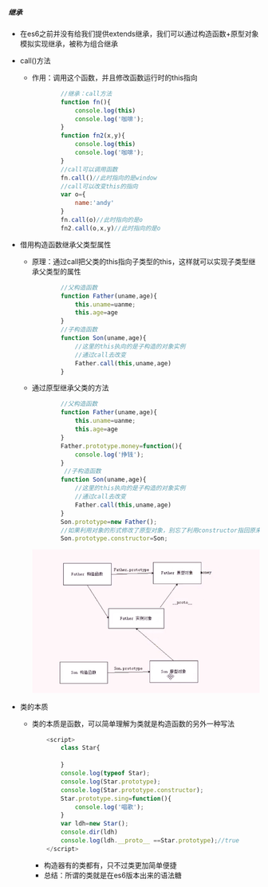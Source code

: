 ##### 继承

* 在es6之前并没有给我们提供extends继承，我们可以通过构造函数+原型对象模拟实现继承，被称为组合继承

* call()方法

  * 作用：调用这个函数，并且修改函数运行时的this指向

    ```js
            //继承：call方法
            function fn(){
                console.log(this)
                console.log('咖啡');    
            }
            function fn2(x,y){
                console.log(this)
                console.log('咖啡');    
            }
            //call可以调用函数
            fn.call()//此时指向的是window
            //call可以改变this的指向
            var o={
                name:'andy'
            }
            fn.call(o)//此时指向的是o
            fn2.call(o,x,y)//此时指向的是o
    ```

* 借用构造函数继承父类型属性

  * 原理：通过call把父类的this指向子类型的this，这样就可以实现子类型继承父类型的属性

    ```js
            //父构造函数
            function Father(uname,age){
                this.uname=uanme;
                this.age=age
            }
            //子构造函数
            function Son(uname,age){
                //这里的this执向的是子构造的对象实例
                //通过call去改变
                Father.call(this,uname,age)
            }
    ```

  * 通过原型继承父类的方法

    ```js
            //父构造函数
            function Father(uname,age){
                this.uname=uanme;
                this.age=age
            }
            Father.prototype.money=function(){
                console.log('挣钱');    
            }
             //子构造函数
            function Son(uname,age){
                //这里的this执向的是子构造的对象实例
                //通过call去改变
                Father.call(this,uname,age)
            }
            Son.prototype=new Father();
            //如果利用对象的形式修改了原型对象，别忘了利用constructor指回原来的原型对象
            Son.prototype.constructor=Son;
    ```

    

    ![1712025892597](%E7%BB%A7%E6%89%BF.assets/1712025892597.png)



* 类的本质

  * 类的本质是函数，可以简单理解为类就是构造函数的另外一种写法

    ```js
        <script>
            class Star{
    
            }
            console.log(typeof Star);
            console.log(Star.prototype);
            console.log(Star.prototype.constructor);
            Star.prototype.sing=function(){
                console.log('唱歌');
            }
            var ldh=new Star();
            console.dir(ldh)
            console.log(ldh.__proto__ ==Star.prototype);//true
        </script>
    ```

    * 构造器有的类都有，只不过类更加简单便捷
    * 总结：所谓的类就是在es6版本出来的语法糖
